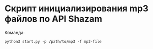 Скрипт инициализирования mp3 файлов по API Shazam
===
Команда:  
```
python3 start.py -p /path/to/mp3 -f mp3-file
```
